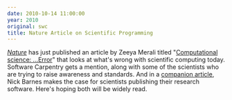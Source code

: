 ```yaml
---
date: 2010-10-14 11:00:00
year: 2010
original: swc
title: Nature Article on Scientific Programming
---
```

<p><a href="http://www.nature.com/"><em>Nature</em></a> has just published an article by Zeeya Merali titled "<a href="http://www.nature.com/news/2010/101013/full/467775a.html">Computational science: ...Error</a>" that looks at what's wrong with scientific computing today. Software Carpentry gets a mention, along with some of the scientists who are trying to raise awareness and standards. And in a <a href="http://www.nature.com/news/2010/101013/full/467753a.html">companion article</a>, Nick Barnes makes the case for scientists publishing their research software. Here's hoping both will be widely read.</p>
